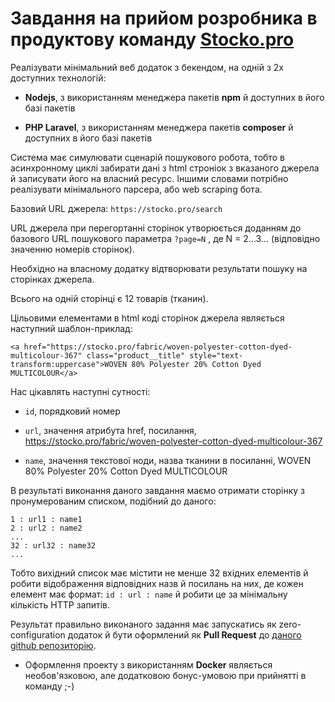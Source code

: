 # Завдання на прийом розробника в продуктову команду [Stocko.pro](https://stocko.pro/)

Реалізувати мінімальний веб додаток з бекендом, на одній з 2х доступних технологій:

  - **Nodejs**, з використанням менеджера пакетів **npm** й доступних в його базі пакетів

  - **PHP Laravel**, з використанням менеджера пакетів **composer** й доступних в його базі пакетів

Система має симулювати сценарій пошукового робота, тобто в асинхронному циклі забирати дані з html строніок з вказаного джерела й записувати його на власний ресурс. Іншими словами потрібно реалізувати мінімального парсера, або web scraping бота.

Базовий URL джерела: `https://stocko.pro/search`

URL джерела при перегортанні сторінок утворюється доданням до базового URL пошукового параметра `?page=N` , де N = 2...3... (відповідно значенню номeрів сторінок).

Необхідно на власному додатку відтворювати результати пошуку на сторінках джерела.

Всього на одній сторінці є 12 товарів (тканин).

Цільовими елементами в html коді сторінок джерела являється наступний шаблон-приклад:

```
<a href="https://stocko.pro/fabric/woven-polyester-cotton-dyed-multicolour-367" class="product__title" style="text-transform:uppercase">WOVEN 80% Polyester 20% Cotton Dyed MULTICOLOUR</a>
```

Нас цікавлять наступні сутності:

- `id`, порядковий номер

- `url`, значення атрибута href, посилання, https://stocko.pro/fabric/woven-polyester-cotton-dyed-multicolour-367

- `name`, значення текстової ноди, назва тканини в посиланні, WOVEN 80% Polyester 20% Cotton Dyed MULTICOLOUR

В результаті виконання даного завдання маємо отримати сторінку з пронумерованим списком, подібний до даного:

```
1 : url1 : name1
2 : url2 : name2
...
32 : url32 : name32
...
```

Тобто вихідний список має містити не менше 32 вхідних елементів й робити відображення відповідних назв й посилань на них, де кожен елемент має формат: `id : url : name` й робити це за мінімальну кількість HTTP запитів.

Результат правильно виконаного задання має запускатиcь як zero-configuration додаток й бути оформлений як **Pull Request** до [даного github репозиторію](https://github.com/alexnd/stocko_pro_dev_task).

  * Оформлення проекту з використанням **Docker** являється необов'язковою, але додатковою бонус-умовою при прийнятті в команду ;-)
